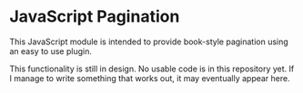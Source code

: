 # JavaScript Pagination

This JavaScript module is intended to provide book-style pagination
using an easy to use plugin.

This functionality is still in design. No usable code is in this
repository yet. If I manage to write something that works out, it may
eventually appear here.
